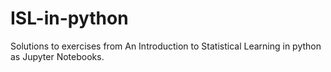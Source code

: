 # ISL-in-python
Solutions to exercises from An Introduction to Statistical Learning in python as Jupyter Notebooks.

